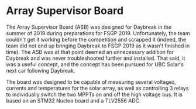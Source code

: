 # Array Supervisor Board

The Array Supervisor Board (ASB) was designed for Daybreak in the summer of 2019 during preparations for FSGP 2019. Unfortunately, the team couldn't get it working before the competition and scrapped it (indeed, the team did not end up bringing Daybreak to FSGP 2019 as it wasn't finished in time). The ASB was at that point deemed an unnecessary addition for Daybreak and was never troubleshooted further and installed. That said, it was a useful concept, and the concept has been pursued for UBC Solar's next car following Daybreak.

The board was designed to be capable of measuring several voltages, currents and temperatures for the solar array, as well as controlling 3 relays to individually switch the two MPPTs on and off the high voltage bus. It is based on an STM32 Nucleo board and a TLV2556 ADC.
